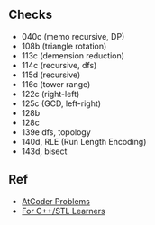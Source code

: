 ## Checks
- 040c (memo recursive, DP)
- 108b (triangle rotation)
- 113c (demension reduction)
- 114c (recursive, dfs)
- 115d (recursive)
- 116c (tower range)
- 122c (right-left)
- 125c (GCD, left-right)
- 128b
- 128c
- 139e dfs, topology
- 140d, RLE (Run Length Encoding)
- 143d, bisect

## Ref
- [AtCoder Problems](https://img.atcoder.jp/arc086/editorial.pdf)
- [For C++/STL Learners](http://vivi.dyndns.org/tech/cpp/cpp.html)
